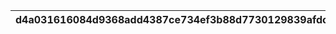 |d4a031616084d9368add4387ce734ef3b88d7730129839afdcedfb1aea7f0fcc|4c6739f1c75af06f3a154eb83e187dff896f09ccaf2ece985e3f858725d3314a|bc4a8a994c588ed39b25f6a6cf6e83e832791e908d046bd7d2e0eb763cf5d823|dad6f39114c1dbf1d7c40b435b8a69a94a6bab5430a626f646ae6922038df3fc|2d83aae9c30cd9ad214ed51427383d01605b75cd9562d2e7461048b92217972f|30f471ea01679a98324239164d1deda8a23a3d0b94f19ccef83414519b2d71fb|ce582f2cedf5674ca468b4d33f761e6ab246e80cc29470cb650f3d5fec99c333|7017df4a966b55f74744a9769aec541b2e047d90a2cf717982fb2c83146bc099|969d149c6af89ea5e00bb50c1dec0cea1313797a315a66725cc7a7a45d8dead1|0bcb7adaf21ea41f6d1c620fbe8c41a2c0fabe055321acceecf9c96e91e1501c|28d9aaeaaaeac5c960323fbc0472f167ebc9745ccf1fba6627c85a324950083c|
| --- | --- | --- | --- | --- | --- | --- | --- | --- | --- | --- |